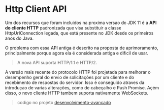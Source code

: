 # Http Client API

Um dos recursos que foram incluidos na proxima versao do JDK 11 é a **API do cliente HTTP** padronizada que visa substituir a classe HttpUrlConnection legada, que está presente no JDK desde os primeiros anos do Java.

O problema com essa API antiga é descrito na proposta de aprimoramento, principalmente porque agora ela é considerada antiga e dificil de usar.

> A nova API suporta HTTP/1.1 e HTTP/2.

A versão mais recente do protocolo HTTP foi projetada para melhorar o desempenho geral do envio de solicitações por um cliente e do recebimento de respostas do servidor. Isso é conseguido atraves da introduçao de varias alterações, como de cabeçalho e Push Promise. Açém disso, o novo cliente HTTP tambem suporta nativamente WebSockets.

> codigo no projeto [desenvolvimento-avancado](https://github.com/OtavioKoike/DIO-Bootcamp-Inter-Java-Developer/tree/master/Projetos/desenvolvimento-avancado)